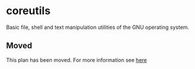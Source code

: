 # coreutils

Basic file, shell and text manipulation utilities of the GNU operating system.

## Moved

This plan has been moved. For more information see [here](https://github.com/habitat-sh/core-plans#additional-plans)
